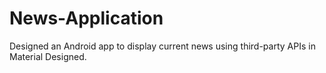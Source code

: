 # News-Application
Designed an Android app to display current news using third-party APIs in Material Designed.
